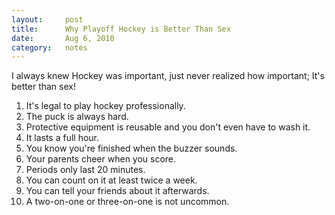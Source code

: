 ```yaml
---
layout:     post
title:      Why Playoff Hockey is Better Than Sex
date:       Aug 6, 2010
category:   notes
---
```


I always knew Hockey was important, just never realized how important; It's better than sex!

1. It's legal to play hockey professionally.
2. The puck is always hard.
3. Protective equipment is reusable and you don't even have to wash it.
4. It lasts a full hour.
5. You know you're finished when the buzzer sounds.
6. Your parents cheer when you score.
7. Periods only last 20 minutes.
8. You can count on it at least twice a week.
9. You can tell your friends about it afterwards.
10. A two-on-one or three-on-one is not uncommon.
